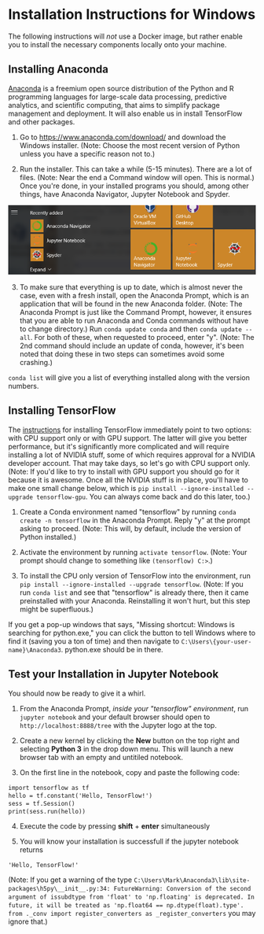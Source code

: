 # Installation Instructions for Windows

The following instructions will *not* use a Docker image, but rather enable you to install the necessary components locally onto your machine.

## Installing Anaconda

[Anaconda](https://en.wikipedia.org/wiki/Anaconda_(Python_distribution)) is a freemium open source distribution of the Python and R programming languages for large-scale data processing, predictive analytics, and scientific computing, that aims to simplify package management and deployment. It will also enable us in install TensorFlow and other packages.

1. Go to https://www.anaconda.com/download/ and download the Windows installer. (Note: Choose the most recent version of Python unless you have a specific reason not to.)

2. Run the installer. This can take a while (5-15 minutes). There are a lot of files. (Note: Near the end a Command window will open. This is normal.) Once you're done, in your installed programs you should, among other things, have Anaconda Navigator, Jupyter Notebook and Spyder.

![Anaconda Installation](../imgs/anaconda-install.png)

3. To make sure that everything is up to date, which is almost never the case, even with a fresh install, open the Anaconda Prompt, which is an application that will be found in the new Anaconda folder. (Note: The Anaconda Prompt is just like the Command Prompt, however, it ensures that you are able to run Anaconda and Conda commands without have to change directory.) Run `conda update conda` and then `conda update --all`. For both of these, when requested to proceed, enter "y". (Note: The 2nd command should include an update of conda, however, it's been noted that doing these in two steps can sometimes avoid some crashing.)

`conda list` will give you a list of everything installed along with the version numbers.

## Installing TensorFlow

The [instructions](https://www.tensorflow.org/install/install_windows) for installing TensorFlow immediately point to two options: with CPU support only or with GPU support. The latter will give you better performance, but it's significantly more complicated and will require installing a lot of NVIDIA stuff, some of which requires approval for a NVIDIA developer account. That may take days, so let's go with CPU support only. (Note: If you'd like to try to install with GPU support you should go for it because it is awesome. Once all the NVIDIA stuff is in place, you'll have to make one small change below, which is `pip install --ignore-installed --upgrade tensorflow-gpu`. You can always come back and do this later, too.)

1. Create a Conda environment named "tensorflow" by running `conda create -n tensorflow` in the Anaconda Prompt. Reply "y" at the prompt asking to proceed. (Note: This will, by default, include the version of Python installed.)

2. Activate the environment by running `activate tensorflow`. (Note: Your prompt should change to something like `(tensorflow) C:>`.)

3. To install the CPU only version of TensorFlow into the environment, run `pip install --ignore-installed --upgrade tensorflow`. (Note: If you run `conda list` and see that "tensorflow" is already there, then it came preinstalled with your Anaconda. Reinstalling it won't hurt, but this step might be superfluous.)

If you get a pop-up windows that says, "Missing shortcut: Windows is searching for python.exe," you can click the button to tell Windows where to find it (saving you a ton of time) and then navigate to `C:\Users\{your-user-name}\Anaconda3`. python.exe should be in there.

## Test your Installation in Jupyter Notebook

You should now be ready to give it a whirl.

1. From the Anaconda Prompt, *inside your "tensorflow" environment*, run `jupyter notebook` and your default browser should open to `http://localhost:8888/tree` with the Jupyter logo at the top.

2. Create a new kernel by clicking the **New** button on the top right and selecting **Python 3** in the drop down menu. This will launch a new browser tab with an empty and untitiled notebook.

3. On the first line in the notebook, copy and paste the following code:

```
import tensorflow as tf
hello = tf.constant('Hello, TensorFlow!')
sess = tf.Session()
print(sess.run(hello))
```
4. Execute the code by pressing **shift** + **enter** simultaneously

5. You will know your installation is successfull if the jupyter notebook returns

```
'Hello, TensorFlow!'
```
(Note: If you get a warning of the type `C:\Users\Mark\Anaconda3\lib\site-packages\h5py\__init__.py:34: FutureWarning: Conversion of the second argument of issubdtype from 'float' to 'np.floating' is deprecated. In future, it will be treated as 'np.float64 == np.dtype(float).type'. from ._conv import register_converters as _register_converters` you may ignore that.)